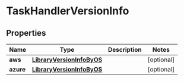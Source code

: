 

# TaskHandlerVersionInfo


## Properties

Name | Type | Description | Notes
------------ | ------------- | ------------- | -------------
**aws** | [**LibraryVersionInfoByOS**](LibraryVersionInfoByOS.md) |  |  [optional]
**azure** | [**LibraryVersionInfoByOS**](LibraryVersionInfoByOS.md) |  |  [optional]



